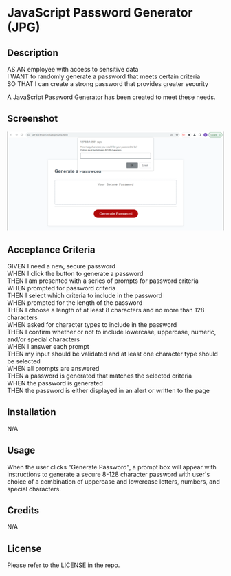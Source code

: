 # JavaScript Password Generator (JPG)

## Description
AS AN employee with access to sensitive data  
I WANT to randomly generate a password that meets certain criteria  
SO THAT I can create a strong password that provides greater security  
  
A JavaScript Password Generator has been created to meet these needs.

## Screenshot
![JPG demo](/Develop/assets/screenshot.png)

## Acceptance Criteria
GIVEN I need a new, secure password  
WHEN I click the button to generate a password  
THEN I am presented with a series of prompts for password criteria  
WHEN prompted for password criteria  
THEN I select which criteria to include in the password  
WHEN prompted for the length of the password  
THEN I choose a length of at least 8 characters and no more than 128 characters  
WHEN asked for character types to include in the password  
THEN I confirm whether or not to include lowercase, uppercase, numeric, and/or special characters  
WHEN I answer each prompt  
THEN my input should be validated and at least one character type should be selected  
WHEN all prompts are answered  
THEN a password is generated that matches the selected criteria  
WHEN the password is generated  
THEN the password is either displayed in an alert or written to the page  

## Installation
N/A

## Usage
When the user clicks "Generate Password", a prompt box will appear with instructions to generate a secure 8-128 character password with user's choice of a combination of uppercase and lowercase letters, numbers, and special characters.

## Credits
N/A

## License
Please refer to the LICENSE in the repo.
